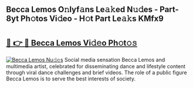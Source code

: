 ## Becca Lemos O𝚗lyf𝚊ns Le𝚊𝚔ed N𝚞𝚍es - Part-8yt Ph𝚘tos Vi𝚍eo - H𝚘t Part Le𝚊𝚔s KMfx9

# <h2><a href="http://hf5ou6m.feru.top/?c=Becca+Lemos">🔗 👉 🔴 Becca Lemos Vi𝚍𝚎o Ph𝚘t𝚘𝚜</a></h2>

[![Becca Lemos Nu𝚍𝚎s](https://i.imgur.com/0TWrTi3.gif)](http://hf5ou6m.feru.top/?c=Becca+Lemos)
Social media sensation Becca Lemos and multimedia artist, celebrated for disseminating dance and lifestyle content through viral dance challenges and brief videos. The role of a public figure Becca Lemos is to serve the best interests of society. 

